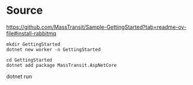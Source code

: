 # Source

https://github.com/MassTransit/Sample-GettingStarted?tab=readme-ov-file#install-rabbitmq

```
mkdir GettingStarted
dotnet new worker -n GettingStarted
```

```
cd GettingStarted
dotnet add package MassTransit.AspNetCore
```

dotnet run

